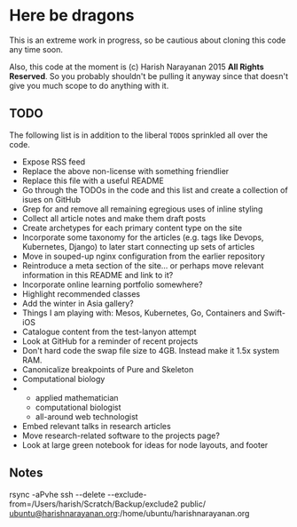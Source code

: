 # Here be dragons

This is an extreme work in progress, so be cautious about cloning this
code any time soon.

Also, this code at the moment is (c) Harish Narayanan 2015 **All
Rights Reserved**. So you probably shouldn't be pulling it anyway
since that doesn't give you much scope to do anything with it.

## TODO

The following list is in addition to the liberal `TODO`s sprinkled all
over the code.

- Expose RSS feed
- Replace the above non-license with something friendlier
- Replace this file with a useful README
- Go through the TODOs in the code and this list and create a
  collection of isues on GitHub
- Grep for and remove all remaining egregious uses of inline styling
- Collect all article notes and make them draft posts
- Create archetypes for each primary content type on the site
- Incorporate some taxonomy for the articles (e.g. tags like Devops,
  Kubernetes, Django) to later start connecting up sets of articles
- Move in souped-up nginx configuration from the earlier repository
- Reintroduce a meta section of the site... or perhaps move relevant
  information in this README and link to it?
- Incorporate online learning portfolio somewhere?
- Highlight recommended classes
- Add the winter in Asia gallery?
- Things I am playing with: Mesos, Kubernetes, Go, Containers and
  Swift-iOS
- Catalogue content from the test-lanyon attempt
- Look at GitHub for a reminder of recent projects
- Don't hard code the swap file size to 4GB. Instead make it 1.5x
  system RAM.
- Canonicalize breakpoints of Pure and Skeleton
- Computational biology
- - applied mathematician
  - computational biologist
  - all-around web technologist
- Embed relevant talks in research articles
- Move research-related software to the projects page?
- Look at large green notebook for ideas for node layouts, and footer

## Notes

rsync -aPvhe ssh --delete --exclude-from=/Users/harish/Scratch/Backup/exclude2 public/ ubuntu@harishnarayanan.org:/home/ubuntu/harishnarayanan.org
